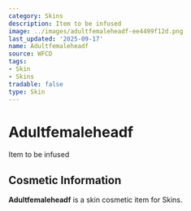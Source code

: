 ```yaml
---
category: Skins
description: Item to be infused
image: ../images/adultfemaleheadf-ee4499f12d.png
last_updated: '2025-09-17'
name: Adultfemaleheadf
source: WFCD
tags:
- Skin
- Skins
tradable: false
type: Skin
---
```


# Adultfemaleheadf

Item to be infused

## Cosmetic Information

**Adultfemaleheadf** is a skin cosmetic item for Skins.

